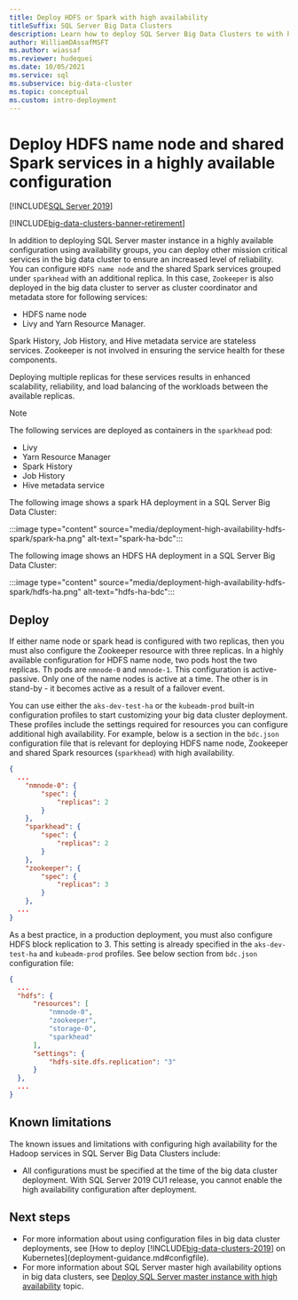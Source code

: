 ```yaml
---
title: Deploy HDFS or Spark with high availability
titleSuffix: SQL Server Big Data Clusters
description: Learn how to deploy SQL Server Big Data Clusters to with high availability.
author: WilliamDAssafMSFT
ms.author: wiassaf
ms.reviewer: hudequei
ms.date: 10/05/2021
ms.service: sql
ms.subservice: big-data-cluster
ms.topic: conceptual
ms.custom: intro-deployment
---
```


# Deploy HDFS name node and shared Spark services in a highly available configuration

[!INCLUDE[SQL Server 2019](../includes/applies-to-version/sqlserver2019.md)]

[!INCLUDE[big-data-clusters-banner-retirement](../includes/bdc-banner-retirement.md)]

In addition to deploying SQL Server master instance in a highly available configuration using availability groups, you can deploy other mission critical services in the big data cluster to ensure an increased level of reliability. You can configure `HDFS name node` and the shared Spark services grouped under `sparkhead` with an additional replica. In this case, `Zookeeper` is also deployed in the big data cluster to server as cluster coordinator and metadata store for following services: 

- HDFS name node
- Livy and Yarn Resource Manager. 

Spark History, Job History, and Hive metadata service are stateless services. Zookeeper is not involved in ensuring the service health for these components. 

Deploying multiple replicas for these services results in enhanced scalability, reliability, and load balancing of the workloads between the available replicas.

> [!NOTE]
> The following services are deployed as containers in the `sparkhead` pod: 
> - Livy
> - Yarn Resource Manager
> - Spark History
> - Job History
> - Hive metadata service  
>

The following image shows a spark HA deployment in a SQL Server Big Data Cluster:

:::image type="content" source="media/deployment-high-availability-hdfs-spark/spark-ha.png" alt-text="spark-ha-bdc":::

The following image shows an HDFS HA deployment in a SQL Server Big Data Cluster:

:::image type="content" source="media/deployment-high-availability-hdfs-spark/hdfs-ha.png" alt-text="hdfs-ha-bdc":::

## Deploy

If either name node or spark head is configured with two replicas, then you must also configure the Zookeeper resource with three replicas. In a highly available configuration for HDFS name node, two pods host the two replicas. Th pods are `nmnode-0` and `nmnode-1`. This configuration is active-passive. Only one of the name nodes is active at a time. The other is in stand-by - it becomes active as a result of a failover event. 

You can use either the `aks-dev-test-ha` or the `kubeadm-prod` built-in configuration profiles to start customizing your big data cluster deployment. These profiles include the settings required for resources you can configure additional high availability. For example, below is a section in the `bdc.json` configuration file that is relevant for  deploying HDFS name node, Zookeeper and shared Spark resources (`sparkhead`) with high availability.  

```json
{
  ...
    "nmnode-0": {
        "spec": {
            "replicas": 2
        }
    },
    "sparkhead": {
        "spec": {
            "replicas": 2
        }
    },
    "zookeeper": {
        "spec": {
            "replicas": 3
        }
    },
  ...
}
```

As a best practice, in a production deployment, you must also configure HDFS block replication to 3. This setting is already specified in the `aks-dev-test-ha` and `kubeadm-prod` profiles. See below section from `bdc.json` configuration file:

```json
{
  ...
  "hdfs": {
      "resources": [
          "nmnode-0",
          "zookeeper",
          "storage-0",
          "sparkhead"
      ],
      "settings": {
          "hdfs-site.dfs.replication": "3"
      }
  },
  ...
}
```

## Known limitations

The known issues and limitations with configuring high availability for the Hadoop services in SQL Server Big Data Clusters include:

- All configurations must be specified at the time of the big data cluster deployment. With SQL Server 2019 CU1 release, you cannot enable the high availability configuration after deployment.

## Next steps

- For more information about using configuration files in big data cluster deployments, see [How to deploy [!INCLUDE[big-data-clusters-2019](../includes/ssbigdataclusters-ss-nover.md)] on Kubernetes](deployment-guidance.md#configfile).
- For more information about SQL Server master high availability options in big data clusters, see [Deploy SQL Server master instance with high availability](deployment-high-availability.md) topic.
